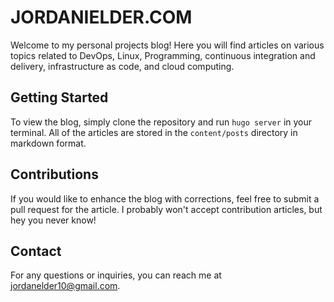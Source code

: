 # JORDANIELDER.COM
Welcome to my personal projects blog! Here you will find articles on various topics related to DevOps, Linux, Programming, continuous integration and delivery, infrastructure as code, and cloud computing.

## Getting Started
To view the blog, simply clone the repository and run `hugo server` in your terminal. All of the articles are stored in the `content/posts` directory in markdown format.

## Contributions
If you would like to enhance the blog with corrections, feel free to submit a pull request for the article. I probably won't accept contribution articles, but hey you never know!

## Contact
For any questions or inquiries, you can reach me at [jordanelder10@gmail.com](mailto:jordanelder10@gmail.com).
